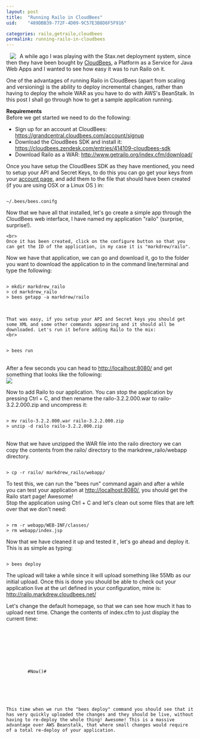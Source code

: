 ```yaml
---
layout: post
title:  "Running Railo in CloudBees"
uid:	"489DBB39-772F-4D09-9C57E3B8D6F5F916"

categories: railo,getrailo,cloudbees
permalink: running-railo-in-cloudbees
---
```

<p>
<img src="http://www.markdrew.co.uk/blog/enclosures/CloudBees.png" align="left" hspace="10">A while ago I was playing with the Stax.net deployment system, since then they have been bought by <a href="http://cloudbees.com/" title="CloudBees: Cloud Platform as a Service for Java Web Apps, Supported Jenkins/Hudson and Jenkins/Hudson in the Cloud">CloudBees</a>, a Platform as a Service for Java Web Apps and I wanted to see how easy it was to run Railo on it. 
</p>

<p>
	One of the advantages of running Railo in CloudBees (apart from scaling and versioning) is the ability to deploy incremental changes, rather than having to deploy the whole WAR as you have to do with AWS's BeanStalk. In this post I shall go through how to get a sample application running. 
</p>


<p>
<strong>Requirements</strong><br>
Before we get started we need to do the following:
	<ul>
		<li>Sign up for an account at CloudBees: <a href="https://grandcentral.cloudbees.com/account/signup">https://grandcentral.cloudbees.com/account/signup</a></li>
		<li>Download the CloudBees SDK and install it: <a href="https://cloudbees.zendesk.com/entries/414109-cloudbees-sdk">https://cloudbees.zendesk.com/entries/414109-cloudbees-sdk</a></li>
		<li>Download Railo as a WAR: <a href="http://www.getrailo.org/index.cfm/download/" title="Download the fastest Open Source CFML server!">http://www.getrailo.org/index.cfm/download/</a></li>
	</ul>

</p>

<p>
	Once you have setup the CloudBees SDK as they have mentioned, you need to setup your API and Secret Keys, to do this you can go get your keys from your <a href="https://grandcentral.cloudbees.com/user/keys">account page</a>, and add them to the file that should have been created (if you are using OSX or a Linux OS ) in:
	
<p>
<code>
~/.bees/bees.conifg
</code>
</p>	
</p>

<p>
	Now that we have all that installed, let's go create a simple app through the CloudBees web interface, I have named my application "railo" (surprise, surprise!).

	<br>
	Once it has been created, click on the configure button so that you can get the ID of the application, in my case it is "markdrew/railo".
</p>

<p>
	Now we have that application, we can go and download it, go to the folder you want to download the application to in the command line/terminal and type the following:
	<br>
<p>
<code>
> mkdir markdrew_railo
> cd markdrew_railo
> bees getapp -a markdrew/railo
</code>
	
</p>	
	<br>
	
	That was easy, if you setup your API and Secret keys you should get some XML and some other commands appearing and it should all be downloaded. Let's run it before adding Railo to the mix:
	<br>
<p>
<code>
> bees run
</code>
</p>
	<br>
	After a few seconds you can head to <a href="http://localhost:8080/">http://localhost:8080/</a> and get something that looks like the following:
	<br>
	<a href="http://www.markdrew.co.uk//blog/enclosures/cb_inital_run.png"><img src="http://www.markdrew.co.uk//blog/enclosures/cb_inital_run_thmb.png"></a>
	
</p>

<p>
	Now to add Railo to our application. You can stop the application by pressing Ctrl + C, and then rename the railo-3.2.2.000.war to railo-3.2.2.000.zip and uncompress it:
	<br>
<p>
<code>
> mv railo-3.2.2.000.war railo-3.2.2.000.zip
> unzip -d railo railo-3.2.2.000.zip
</code>
</p>	
	<br>
	Now that we have unzipped the WAR file into the railo directory we can copy the contents from the railo/ directory to the markdrew_railo/webapp directory.
	<br>
<p>
<code>
> cp -r railo/ markdrew_railo/webapp/
</code>
</p>		
</p>

<p>
	To test this, we can run the "bees run" command again and after a while you can test your application at <a href="http://localhost:8080/">http://localhost:8080/</a>, you should get the Railo start page! Awesome! 
	<br> Stop the application using Ctrl + C and let's clean out some files that are left over that we don't need:
	<br>
<p>
<code>
> rm -r webapp/WEB-INF/classes/
> rm webapp/index.jsp	
</code>
</p>

<p>
	Now that we have cleaned it up and tested it , let's go ahead and deploy it. This is as simple as typing:
	<br>
<p>
<code>
> bees deploy
</code>
</p>		
	The upload will take a while since it will upload something like 55Mb as our initial upload. Once this is done you should be able to check out your application live at the url defined in your configuration, mine is: <a href="http://railo.markdrew.cloudbees.net/">http://railo.markdrew.cloudbees.net/</a>
</p>

<p>
	Let's change the default homepage, so that we can see how much it has to upload next time. Change the contents of index.cfm to just display the current time:
	<br>
<p>
<code>
<!DOCTYPE html>
<html>
<head>
    <title>Changed!</title>
</head>
   <body id="documentation" class="twoCol">
	<cfoutput>
		#Now()#
	</cfoutput>
   </body>
</html>
</code>
</p>	
	<br>
	
	This time when we run the "bees deploy" command you should see that it has very quickly uploaded the changes and they should be live, without having to re-deploy the whole thing! Awesome! This is a massive advantage over AWS Beanstalk, that where small changes would require of a total re-deploy of your application. 
</p>
